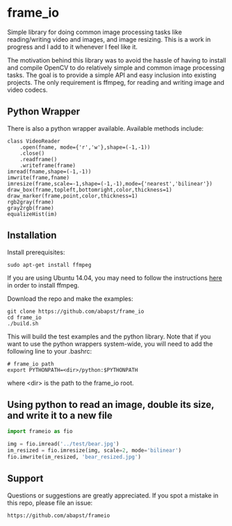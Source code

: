 # frame_io

Simple library for doing common image processing tasks like reading/writing video and images, and image resizing. This is a work in progress and I add to it whenever I feel like it.

The motivation behind this library was to avoid the hassle of having to install and compile OpenCV to do relatively simple and common image processing tasks. The goal is to provide a simple API and easy inclusion into existing projects. The only requirement is ffmpeg, for reading and writing image and video codecs.

## Python Wrapper

There is also a python wrapper available. Available methods include:
```
class VideoReader
    .open(fname, mode={'r','w'},shape=(-1,-1))
    .close()
    .readframe()
    .writeframe(frame)
imread(fname,shape=(-1,-1))
imwrite(frame,fname)
imresize(frame,scale=-1,shape=(-1,-1),mode={'nearest','bilinear'})
draw_box(frame,topleft,bottomright,color,thickness=1)
draw_marker(frame,point,color,thickness=1)
rgb2gray(frame)
gray2rgb(frame)
equalizeHist(im)
```

## Installation
Install prerequisites:
```
sudo apt-get install ffmpeg
```

If you are using Ubuntu 14.04, you may need to follow the instructions <a href="https://www.faqforge.com/linux/how-to-install-ffmpeg-on-ubuntu-14-04/">here</a> in order to install ffmpeg.

Download the repo and make the examples:
```
git clone https://github.com/abapst/frame_io
cd frame_io
./build.sh
```

This will build the test examples and the python library. Note that if you want to use the python wrappers system-wide, you will need to add the following line to your .bashrc:

```
# frame_io path
export PYTHONPATH=<dir>/python:$PYTHONPATH
```
where \<dir> is the path to the frame_io root.

## Using python to read an image, double its size, and write it to a new file

```python
import frameio as fio

img = fio.imread('../test/bear.jpg')
im_resized = fio.imresize(img, scale=2, mode='bilinear')
fio.imwrite(im_resized, 'bear_resized.jpg')
```

## Support
Questions or suggestions are greatly appreciated. If you spot a mistake in this repo, please file an issue:

```
https://github.com/abapst/frameio
```
